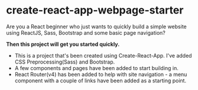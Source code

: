 # create-react-app-webpage-starter

Are you a React beginner who just wants to quickly build a simple website using ReactJS, Sass, Bootstrap and some basic page navigation?

**Then this project will get you started quickly.**

* This is a project that's been created using Create-React-App. I've added CSS Preprocessing(Sass) and Bootstrap.
* A few components and pages have been added to start building in.
* React Router(v4) has been added to help with site navigation - a menu component with a couple of links have been added as a starting point.
